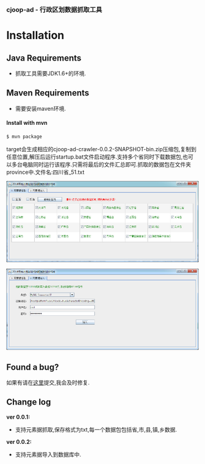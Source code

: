 ### cjoop-ad - 行政区划数据抓取工具
# Installation

## Java Requirements
* 抓取工具需要JDK1.6+的环境.

## Maven Requirements
* 需要安装maven环境.

#### Install with mvn

```sh
$ mvn package
```

target会生成相应的cjoop-ad-crawler-0.0.2-SNAPSHOT-bin.zip压缩包,复制到任意位置,解压后运行startup.bat文件启动程序.支持多个省同时下载数据包,也可以多台电脑同时运行该程序.只需将最后的文件汇总即可.抓取的数据包在文件夹province中.文件名:四川省_51.txt

![](https://github.com/cjjava/cjoop-ad/blob/master/show.jpg)

![](https://github.com/cjjava/cjoop-ad/blob/master/import.jpg)

## Found a bug?
如果有请在[这里](https://github.com/cjjava/cjoop-ad/issues/new)提交,我会及时修复.

Change log
----------
**ver 0.0.1:**

- 支持元素据抓取,保存格式为txt,每一个数据包包括省,市,县,镇,乡数据.

**ver 0.0.2:**

- 支持元素据导入到数据库中.
